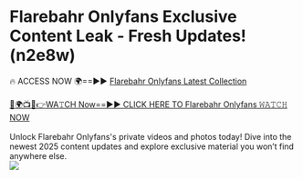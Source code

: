 # Flarebahr Onlyfans Exclusive Content Leak - Fresh Updates! (n2e8w)

🔥 ACCESS NOW 🌍==►► <a href="https://tinyurl.com/kvy9nzfs" rel="nofollow">Flarebahr Onlyfans Latest Collection</a>
<br><br>
[🔴🌍📺📱👉WA𝚃CH Now==►► CLICK HERE TO Flarebahr Onlyfans 𝚆𝙰𝚃𝙲𝙷 NOW](https://tinyurl.com/kvy9nzfs)
<br><br>
Unlock Flarebahr Onlyfans's private videos and photos today! Dive into the newest 2025 content updates and explore exclusive material you won’t find anywhere else.
<br>
<a href="https://tinyurl.com/kvy9nzfs" rel="nofollow" data-target="animated-image.originalLink"><img src="https://camo.githubusercontent.com/8a4f000d20f83aca3bf7ec5f350d767afa0574a8a352519fd8cfa583a6f93a33/68747470733a2f2f692e696d6775722e636f6d2f644a486b345a712e676966" data-canonical-src="https://i.imgur.com/dJHk4Zq.gif" style="max-width: 100%; display: inline-block;" data-target="animated-image.originalImage"></a>
<br>
